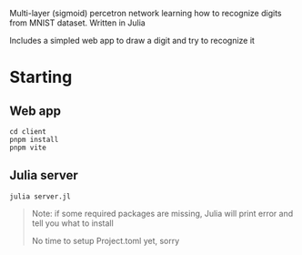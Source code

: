 Multi-layer (sigmoid) percetron network learning how to recognize digits 
from MNIST dataset. Written in Julia

Includes a simpled web app to draw a digit and try to recognize it

# Starting

## Web app

```
cd client
pnpm install
pnpm vite
```

## Julia server

```
julia server.jl
```

> Note: if some required packages are missing, Julia will print error
> and tell you what to install
>
> No time to setup Project.toml yet, sorry
